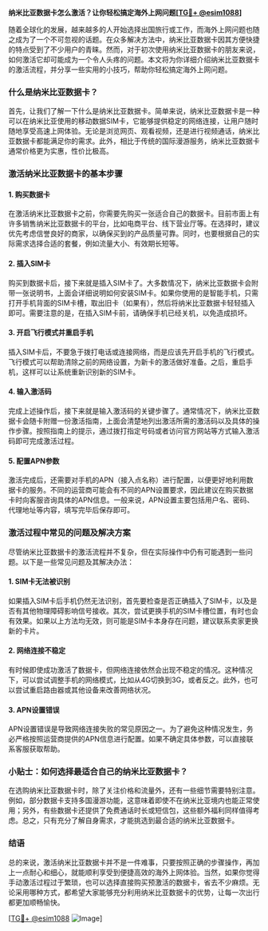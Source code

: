 **纳米比亚数据卡怎么激活？让你轻松搞定海外上网问题[[TG💪+ @esim1088](https://t.me/s/esim1088)]**

随着全球化的发展，越来越多的人开始选择出国旅行或工作，而海外上网问题也随之成为了一个不可忽视的话题。在众多解决方法中，纳米比亚数据卡因其方便快捷的特点受到了不少用户的青睐。然而，对于初次使用纳米比亚数据卡的朋友来说，如何激活它却可能成为一个令人头疼的问题。本文将为你详细介绍纳米比亚数据卡的激活流程，并分享一些实用的小技巧，帮助你轻松搞定海外上网问题。

### 什么是纳米比亚数据卡？

首先，让我们了解一下什么是纳米比亚数据卡。简单来说，纳米比亚数据卡是一种可以在纳米比亚使用的移动数据SIM卡，它能够提供稳定的网络连接，让用户随时随地享受高速上网体验。无论是浏览网页、观看视频，还是进行视频通话，纳米比亚数据卡都能满足你的需求。此外，相比于传统的国际漫游服务，纳米比亚数据卡通常价格更为实惠，性价比极高。

### 激活纳米比亚数据卡的基本步骤

#### 1. 购买数据卡
在激活纳米比亚数据卡之前，你需要先购买一张适合自己的数据卡。目前市面上有许多销售纳米比亚数据卡的平台，比如电商平台、线下营业厅等。在选择时，建议优先考虑信誉良好的商家，以确保买到的产品质量可靠。同时，也要根据自己的实际需求选择合适的套餐，例如流量大小、有效期长短等。

#### 2. 插入SIM卡
购买到数据卡后，接下来就是插入SIM卡了。大多数情况下，纳米比亚数据卡会附带一张说明书，上面会详细说明如何安装SIM卡。如果你使用的是智能手机，只需打开手机背面的SIM卡槽，取出旧卡（如果有），然后将纳米比亚数据卡轻轻插入即可。需要注意的是，在插入SIM卡前，请确保手机已经关机，以免造成损坏。

#### 3. 开启飞行模式并重启手机
插入SIM卡后，不要急于拨打电话或连接网络，而是应该先开启手机的飞行模式。飞行模式可以帮助清除之前的网络设置，为新卡的激活做好准备。之后，重启手机，这样可以让系统重新识别新的SIM卡。

#### 4. 输入激活码
完成上述操作后，接下来就是输入激活码的关键步骤了。通常情况下，纳米比亚数据卡会随卡附赠一份激活指南，上面会清楚地列出激活所需的激活码以及具体的操作步骤。按照指南上的提示，通过拨打指定号码或者访问官方网站等方式输入激活码即可完成激活过程。

#### 5. 配置APN参数
激活完成后，还需要对手机的APN（接入点名称）进行配置，以便更好地利用数据卡的服务。不同的运营商可能会有不同的APN设置要求，因此建议在购买数据卡时向客服咨询具体的APN信息。一般来说，APN设置主要包括用户名、密码、代理地址等内容，填写完毕后保存即可。

### 激活过程中常见的问题及解决方案

尽管纳米比亚数据卡的激活流程并不复杂，但在实际操作中仍有可能遇到一些问题。以下是一些常见问题及其解决办法：

#### 1. SIM卡无法被识别
如果插入SIM卡后手机仍然无法识别，首先要检查是否正确插入了SIM卡，以及是否有其他物理障碍影响信号接收。其次，尝试更换手机的SIM卡槽位置，有时也会有效果。如果以上方法均无效，则可能是SIM卡本身存在问题，建议联系卖家更换新的卡片。

#### 2. 网络连接不稳定
有时候即使成功激活了数据卡，但网络连接依然会出现不稳定的情况。这种情况下，可以尝试调整手机的网络模式，比如从4G切换到3G，或者反之。此外，也可以尝试重启路由器或其他设备来改善网络状况。

#### 3. APN设置错误
APN设置错误是导致网络连接失败的常见原因之一。为了避免这种情况发生，务必严格按照运营商提供的APN信息进行配置。如果不确定具体参数，可以直接联系客服获取帮助。

### 小贴士：如何选择最适合自己的纳米比亚数据卡？

在选购纳米比亚数据卡时，除了关注价格和流量外，还有一些细节需要特别注意。例如，部分数据卡支持多国漫游功能，这意味着即使不在纳米比亚境内也能正常使用；另外，有些数据卡还提供了免费通话时长或短信包，这些额外福利同样值得考虑。总之，只有充分了解自身需求，才能挑选到最合适的纳米比亚数据卡。

### 结语

总的来说，激活纳米比亚数据卡并不是一件难事，只要按照正确的步骤操作，再加上一点耐心和细心，就能顺利享受到便捷高效的海外上网体验。当然，如果你觉得手动激活过程过于繁琐，也可以选择直接购买预激活的数据卡，省去不少麻烦。无论采用哪种方式，都希望大家能够充分利用纳米比亚数据卡的优势，让每一次出行都更加顺畅愉快。

[[TG💪+ @esim1088](https://t.me/s/esim1088) ![Image](https://i.postimg.cc/4NQfJmqS/Snipaste-2025-05-13-00-14-12.png)]